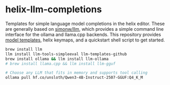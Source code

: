 # helix-llm-completions
Templates for simple language model completions in the helix editor. These are generally based on [simonw/llm](https://github.com/simonw/llm), which provides a simple command line interface for the ollama and llama.cpp backends. This repository provides [model templates](https://llm.datasette.io/en/stable/templates.html#templates), helix keymaps, and a quickstart shell script to get started.

```bash
brew install llm
llm install llm-tools-simpleeval llm-templates-github
brew install ollama && llm install llm-ollama
# brew install llama.cpp && llm install llm-gguf

# Choose any LLM that fits in memory and supports tool calling
ollama pull hf.co/unsloth/Qwen3-4B-Instruct-2507-GGUF:Q4_K_M


```
